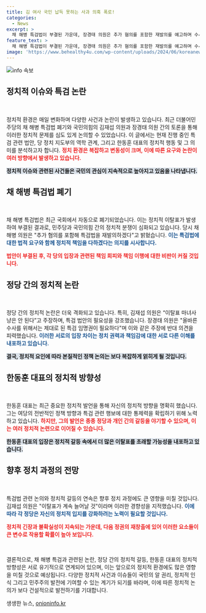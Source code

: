 ```yaml
---
title: 김 여사 국민 납득 못하는 사과 의혹 폭로!
categories:
  - News
excerpt: >
  채 해병 특검법이 부결된 가운데, 장경태 의원은 추가 혐의를 포함한 재발의를 예고하며 수사의 필요성을 강조했다. 김재섭 의원은 특검의 정당성을 주장하며 당내 이탈표 분위기를 경고했다. 여야 간 갈등과 특검 이슈가 정치권의 뜨거운 감자로 떠오르고 있다.
feature_text: >
  채 해병 특검법이 부결된 가운데, 장경태 의원은 추가 혐의를 포함한 재발의를 예고하며 수사의 필요성을 강조했다. 김재섭 의원은 특검의 정당성을 주장하며 당내 이탈표 분위기를 경고했다. 여야 간 갈등과 특검 이슈가 정치권의 뜨거운 감자로 떠오르고 있다.
image: 'https://www.behealthy4u.com/wp-content/uploads/2024/06/koreanews.jpg'
---
```


<p><img src="https://www.behealthy4u.com/wp-content/uploads/2024/06/koreanews.jpg" alt="info 속보" /></p>

<h2 data-ke-size="size26">정치적 이슈와 특검 논란</h2>

<p data-ke-size="size16">&nbsp;</p>

<p>정치적 환경은 매일 변화하며 다양한 사건과 논란이 발생하고 있습니다. 최근 더불어민주당의 채 해병 특검법 폐기와 국민의힘의 김재섭 의원과 장경태 의원 간의 토론을 통해 이러한 정치적 문제를 심도 있게 논의할 수 있었습니다. 이 글에서는 현재 진행 중인 특검 관련 법안, 당 정치 지도부의 역학 관계, 그리고 한동훈 대표의 정치적 행동 및 그 의미를 분석하고자 합니다. <b><span style="color: #ee2323;">정치 환경은 복잡하고 변동성이 크며, 이에 따른 요구와 논란이 여러 방향에서 발생하고 있습니다.</span></b></p>

<p><b><span style="background-color: #21538527;">정치적 이슈와 관련된 사건들은 국민의 관심이 지속적으로 높아지고 있음을 나타냅니다.</span></b></p>

<h2 data-ke-size="size26">채 해병 특검법 폐기</h2>

<p data-ke-size="size16">&nbsp;</p>

<p>채 해병 특검법은 최근 국회에서 자동으로 폐기되었습니다. 이는 정치적 이탈표가 발생하여 부결된 결과로, 민주당과 국민의힘 간의 정치적 분쟁이 심화되고 있습니다. 당시 채 해병 의원은 "추가 혐의를 포함해 특검법을 재발의하겠다"고 밝혔습니다. <b><span style="color: #1a5490;">이는 특검법에 대한 법적 요구와 함께 정치적 책임을 다하겠다는 의지를 시사합니다.</span></b></p>

<p><b><span style="color: #ee2323;">법안이 부결된 후, 각 당의 입장과 관련된 책임 회피와 책임 이행에 대한 비판이 커질 것입니다.</span></b></p>

<h2 data-ke-size="size26">정당 간의 정치적 논란</h2>

<p data-ke-size="size16">&nbsp;</p>

<p>정당 간의 정치적 논란은 더욱 격화되고 있습니다. 특히, 김재섭 의원은 “이탈표 마녀사냥은 안 된다”고 주장하며, 특검 법안의 필요성을 강조했습니다. 장경태 의원은 "올바른 수사를 위해서는 제대로 된 특검 임명권이 필요하다"며 이와 같은 주장에 반대 의견을 피력했습니다. <b><span style="color: #1a5490;">이러한 서로의 입장 차이는 정치 권력과 책임감에 대한 서로 다른 이해를 내포하고 있습니다.</span></b></p>

<p><b><span style="background-color: #21538527;">결국, 정치적 요인에 따라 본질적인 정책 논의는 보다 복잡하게 얽히게 될 것입니다.</span></b></p>

<h2 data-ke-size="size26">한동훈 대표의 정치적 방향성</h2>

<p data-ke-size="size16">&nbsp;</p>

<p>한동훈 대표는 최근 중요한 정치적 발언을 통해 자신의 정치적 방향을 명확히 했습니다. 그는 여당의 전반적인 정책 방향과 특검 관련 행보에 대한 통제력을 확립하기 위해 노력하고 있습니다. <b><span style="color: #ee2323;">하지만, 그의 발언은 종종 정당과 개인 간의 갈등을 야기할 수 있으며, 이는 여러 정치적 논련으로 이어질 수 있습니다.</span></b></p>

<p><b><span style="background-color: #21538527;">한동훈 대표의 입장은 정치적 갈등 속에서 더 많은 이탈표를 초래할 가능성을 내포하고 있습니다.</span></b></p>

<h2 data-ke-size="size26">향후 정치 과정의 전망</h2>

<p data-ke-size="size16">&nbsp;</p>

<p>특검법 관련 논의와 정치적 갈등의 연속은 향후 정치 과정에도 큰 영향을 미칠 것입니다. 김재섭 의원은 "이탈표가 계속 늘어날 것"이라며 이러한 경향성을 지적했습니다. <b><span style="color: #1a5490;">이에 따라 각 정당은 자신의 정치적 입지를 강화하려는 노력이 필요할 것입니다.</span></b></p>

<p><b><span style="color: #ee2323;">정치적 긴장과 불확실성이 지속되는 가운데, 다음 정권의 재창출에 있어 이러한 요소들이 큰 변수로 작용할 확률이 높아 보입니다.</span></b></p>

<p data-ke-size="size16">&nbsp;</p>

<p>결론적으로, 채 해병 특검과 관련된 논란, 정당 간의 정치적 갈등, 한동훈 대표의 정치적 방향성은 서로 유기적으로 연계되어 있으며, 이는 앞으로의 정치적 환경에도 많은 영향을 미칠 것으로 예상됩니다. 다양한 정치적 사건과 이슈들이 국민의 알 권리, 정치적 인식 그리고 민주주의 발전에 기여할 수 있는 계기가 되기를 바라며, 이에 따른 정치적 논의가 보다 건설적으로 발전하기를 기대합니다.</p>
생생한 뉴스, <a href="https://onioninfo.kr" rel="dofollow">onioninfo.kr</a>


